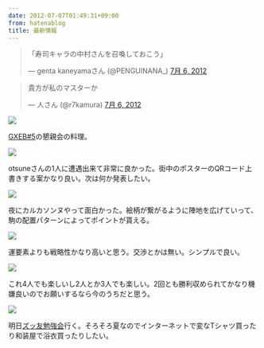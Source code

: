 ```yaml
---
date: 2012-07-07T01:49:31+09:00
from: hatenablog
title: 最新情報
---
```

> 「寿司キャラの中村さんを召喚しておこう」
> 
> — genta kaneyamaさん (@PENGUINANA\_) [7月 6, 2012](https://twitter.com/PENGUINANA_/status/221069214079918081)

  
<script src="//platform.twitter.com/widgets.js" charset="utf-8"></script>

> 貴方が私のマスターか
> 
> — 人さん (@r7kamura) [7月 6, 2012](https://twitter.com/r7kamura/status/221069985064288258)

  
<script src="//platform.twitter.com/widgets.js" charset="utf-8"></script>

![](http://dl.dropbox.com/u/5978869/image/20120707_013415.png)

[GXEB#5](http://gxeb.org/?p=140)の懇親会の料理。

![](http://dl.dropbox.com/u/5978869/image/20120707_013444.png)

otsuneさんの1人に遭遇出来て非常に良かった。街中のポスターのQRコード上書きする案かなり良い。次は何か発表したい。

![](http://dl.dropbox.com/u/5978869/image/20120707_022440.png)

夜にカルカソンヌやって面白かった。絵柄が繋がるように陣地を広げていって、駒の配置パターンによってポイントが貰える。

![](http://dl.dropbox.com/u/5978869/image/20120707_013518.png)

運要素よりも戦略性かなり高いと思う。交渉とかは無い。シンプルで良い。

![](http://dl.dropbox.com/u/5978869/image/20120707_013536.png)

これ4人でも楽しいし2人とか3人でも楽しい。2回とも勝利収められてかなり機嫌良いのでお願いするなら今のうちだと思う。

![](http://dl.dropbox.com/u/5978869/image/20120707_013553.png)

明日[ズッ友勉強会](http://atnd.org/events/30085)行く。そろそろ夏なのでインターネットで変なTシャツ買ったり和装屋で浴衣買ったりしたい。

